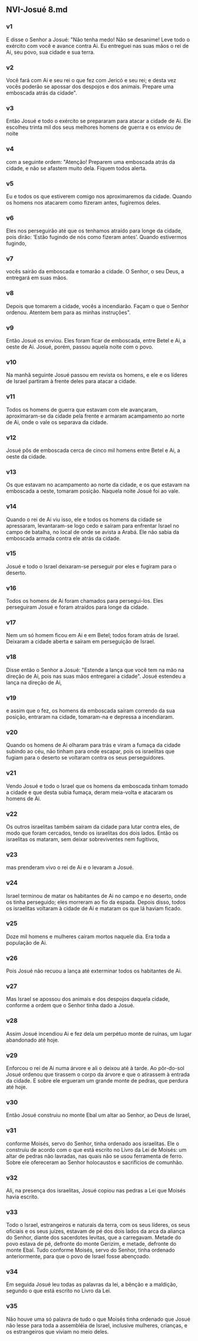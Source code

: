 ## NVI-Josué 8.md
### v1
 E disse o Senhor a Josué: "Não tenha medo! Não se desanime! Leve todo o exército com você e avance contra Ai. Eu entreguei nas suas mãos o rei de Ai, seu povo, sua cidade e sua terra.
### v2
 Você fará com Ai e seu rei o que fez com Jericó e seu rei; e desta vez vocês poderão se apossar dos despojos e dos animais. Prepare uma emboscada atrás da cidade".
### v3
 Então Josué e todo o exército se prepararam para atacar a cidade de Ai. Ele escolheu trinta mil dos seus melhores homens de guerra e os enviou de noite
### v4
 com a seguinte ordem: "Atenção! Preparem uma emboscada atrás da cidade, e não se afastem muito dela. Fiquem todos alerta.
### v5
 Eu e todos os que estiverem comigo nos aproximaremos da cidade. Quando os homens nos atacarem como fizeram antes, fugiremos deles.
### v6
 Eles nos perseguirão até que os tenhamos atraído para longe da cidade, pois dirão: ‘Estão fugindo de nós como fizeram antes’. Quando estivermos fugindo,
### v7
 vocês sairão da emboscada e tomarão a cidade. O Senhor, o seu Deus, a entregará em suas mãos.
### v8
 Depois que tomarem a cidade, vocês a incendiarão. Façam o que o Senhor ordenou. Atentem bem para as minhas instruções".
### v9
 Então Josué os enviou. Eles foram ficar de emboscada, entre Betel e Ai, a oeste de Ai. Josué, porém, passou aquela noite com o povo.
### v10
 Na manhã seguinte Josué passou em revista os homens, e ele e os líderes de Israel partiram à frente deles para atacar a cidade.
### v11
 Todos os homens de guerra que estavam com ele avançaram, aproximaram-se da cidade pela frente e armaram acampamento ao norte de Ai, onde o vale os separava da cidade.
### v12
 Josué pôs de emboscada cerca de cinco mil homens entre Betel e Ai, a oeste da cidade.
### v13
 Os que estavam no acampamento ao norte da cidade, e os que estavam na emboscada a oeste, tomaram posição. Naquela noite Josué foi ao vale.
### v14
 Quando o rei de Ai viu isso, ele e todos os homens da cidade se apressaram, levantaram-se logo cedo e saíram para enfrentar Israel no campo de batalha, no local de onde se avista a Arabá. Ele não sabia da emboscada armada contra ele atrás da cidade.
### v15
 Josué e todo o Israel deixaram-se perseguir por eles e fugiram para o deserto.
### v16
 Todos os homens de Ai foram chamados para persegui-los. Eles perseguiram Josué e foram atraídos para longe da cidade.
### v17
 Nem um só homem ficou em Ai e em Betel; todos foram atrás de Israel. Deixaram a cidade aberta e saíram em perseguição de Israel.
### v18
 Disse então o Senhor a Josué: "Estende a lança que você tem na mão na direção de Ai, pois nas suas mãos entregarei a cidade". Josué estendeu a lança na direção de Ai,
### v19
 e assim que o fez, os homens da emboscada saíram correndo da sua posição, entraram na cidade, tomaram-na e depressa a incendiaram.
### v20
 Quando os homens de Ai olharam para trás e viram a fumaça da cidade subindo ao céu, não tinham para onde escapar, pois os israelitas que fugiam para o deserto se voltaram contra os seus perseguidores.
### v21
 Vendo Josué e todo o Israel que os homens da emboscada tinham tomado a cidade e que desta subia fumaça, deram meia-volta e atacaram os homens de Ai.
### v22
 Os outros israelitas também saíram da cidade para lutar contra eles, de modo que foram cercados, tendo os israelitas dos dois lados. Então os israelitas os mataram, sem deixar sobreviventes nem fugitivos,
### v23
 mas prenderam vivo o rei de Ai e o levaram a Josué.
### v24
 Israel terminou de matar os habitantes de Ai no campo e no deserto, onde os tinha perseguido; eles morreram ao fio da espada. Depois disso, todos os israelitas voltaram à cidade de Ai e mataram os que lá haviam ficado.
### v25
 Doze mil homens e mulheres caíram mortos naquele dia. Era toda a população de Ai.
### v26
 Pois Josué não recuou a lança até exterminar todos os habitantes de Ai.
### v27
 Mas Israel se apossou dos animais e dos despojos daquela cidade, conforme a ordem que o Senhor tinha dado a Josué.
### v28
 Assim Josué incendiou Ai e fez dela um perpétuo monte de ruínas, um lugar abandonado até hoje.
### v29
 Enforcou o rei de Ai numa árvore e ali o deixou até à tarde. Ao pôr-do-sol Josué ordenou que tirassem o corpo da árvore e que o atirassem à entrada da cidade. E sobre ele ergueram um grande monte de pedras, que perdura até hoje.
### v30
 Então Josué construiu no monte Ebal um altar ao Senhor, ao Deus de Israel,
### v31
 conforme Moisés, servo do Senhor, tinha ordenado aos israelitas. Ele o construiu de acordo com o que está escrito no Livro da Lei de Moisés: um altar de pedras não lavradas, nas quais não se usou ferramenta de ferro. Sobre ele ofereceram ao Senhor holocaustos e sacrifícios de comunhão.
### v32
 Ali, na presença dos israelitas, Josué copiou nas pedras a Lei que Moisés havia escrito.
### v33
 Todo o Israel, estrangeiros e naturais da terra, com os seus líderes, os seus oficiais e os seus juízes, estavam de pé dos dois lados da arca da aliança do Senhor, diante dos sacerdotes levitas, que a carregavam. Metade do povo estava de pé, defronte do monte Gerizim, e metade, defronte do monte Ebal. Tudo conforme Moisés, servo do Senhor, tinha ordenado anteriormente, para que o povo de Israel fosse abençoado.
### v34
 Em seguida Josué leu todas as palavras da lei, a bênção e a maldição, segundo o que está escrito no Livro da Lei.
### v35
 Não houve uma só palavra de tudo o que Moisés tinha ordenado que Josué não lesse para toda a assembléia de Israel, inclusive mulheres, crianças, e os estrangeiros que viviam no meio deles.
